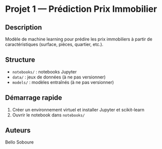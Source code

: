 # Projet 1 — Prédiction Prix Immobilier

## Description
Modèle de machine learning pour prédire les prix immobiliers à partir de caractéristiques (surface, pièces, quartier, etc.).

## Structure
- `notebooks/` : notebooks Jupyter
- `data/` : jeux de données (à ne pas versionner)
- `models/` : modèles entraînés (à ne pas versionner)

## Démarrage rapide
1. Créer un environnement virtuel et installer Jupyter et scikit-learn
2. Ouvrir le notebook dans `notebooks/`

## Auteurs
Bello Soboure
